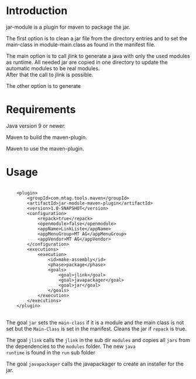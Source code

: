 # Introduction
jar-module is a plugin for maven to package the jar.

The first option is to clean a jar file from the directory entries and to set the main-class 
in module-main.class as found in the manifest file. 

The main option is to call jlink to generate a java with only the used modules as runtime.
All needed jar are copied in one directory to update the automatic modules to be real modules.  
After that the call to jlink is possible.

The other option is to generate  

# Requirements
Java version 9 or newer.

Maven to build the maven-plugin.

Maven to use the maven-plugin.

# Usage
<pre><code>
    &lt;plugin>
        &lt;groupId>com.mtag.tools.maven&lt;/groupId>
        &lt;artifactId>jar-module-maven-plugin&lt;/artifactId>
        &lt;version>1.0-SNAPSHOT&lt;/version>
        &lt;configuration>
            &lt;repack>true&lt;/repack>
            &lt;openmodule>false&lt;/openmodule>
            &lt;appName>LinkListe&lt;/appName>
            &lt;appMenuGroup>MT AG&lt;/appMenuGroup>
            &lt;appVendor>MT AG&lt;/appVendor>
        &lt;/configuration>
        &lt;executions>
            &lt;execution>
                &lt;id>make-assembly&lt;/id>
                &lt;phase>package&lt;/phase>
                &lt;goals>
                    &lt;goal>jlink&lt;/goal>
                    &lt;goal>javapackager&lt;/goal>
                    &lt;goal>jar&lt;/goal>
                &lt;/goals>
            &lt;/execution>
        &lt;/executions>
    &lt;/plugin>
</code>
</pre>

The goal <code>jar</code> sets the <code>main-class</code> if it is a module and the main class is not set
but the <code>Main-Class</code> is set in the manifest. Cleans the jar if <code>repack</code> is true.
 
The goal <code>jlink</code> calls the <code>jlink</code> in the sub dir <code>modules</code> and copies 
all <code>jars</code> from the dependencies to the <code>modules</code> folder.
The new <code>java runtime</code> is found in the <code>run</code> sub folder

The goal <code>javapackager</code> calls the javapackager to create an installer for the jar.
 